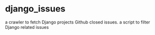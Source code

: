# django_issues
a crawler to fetch Django projects Github closed issues. a script to filter Django related issues
